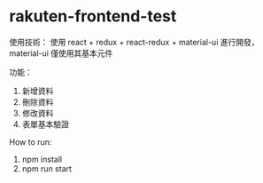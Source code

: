 # rakuten-frontend-test

使用技術：
使用 react + redux + react-redux + material-ui 進行開發，material-ui 僅使用其基本元件

功能：
1) 新增資料
2) 刪除資料
3) 修改資料
4) 表單基本驗證

How to run:
1) npm install
2) npm run start
